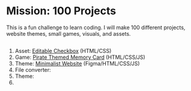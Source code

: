 <h1>Mission: 100 Projects</h1>
This is a fun challenge to learn coding. I will make 100 different projects, website themes, small games, visuals, and assets. 

##

1. Asset: [Editable Checkbox](https://github.com/melanielaporte/asset-Editable-Checkbox) (HTML/CSS)
2. Game: [Pirate Themed Memory Card](https://github.com/melanielaporte/Pirates-Booty) (HTML/CSS/JS)
3. Theme: [Minimalist Website](http://127.0.0.1:5500/index.html) (Figma/HTML/CSS/JS)
4. File converter:
5. Theme:
6. 
